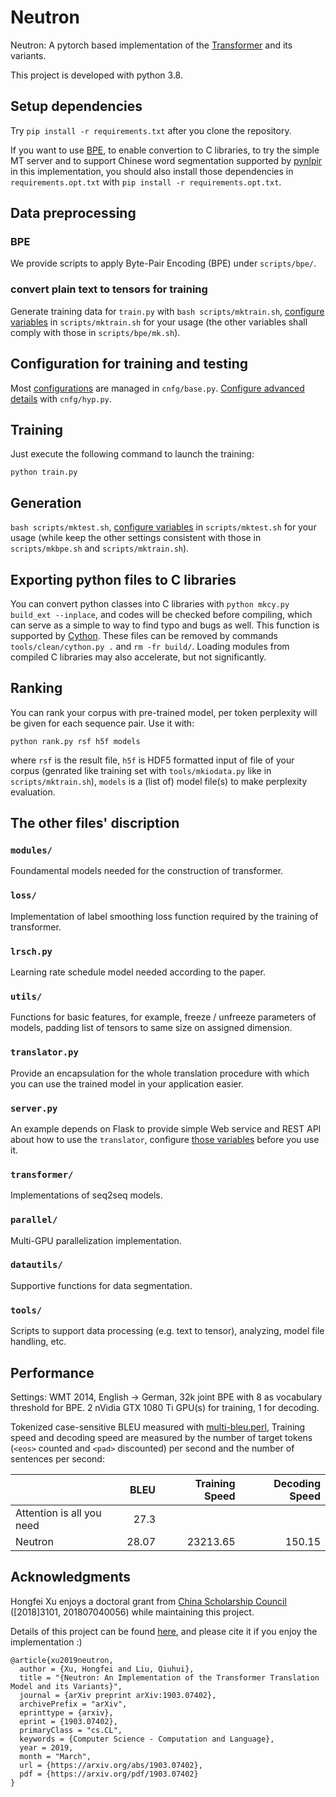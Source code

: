 # Neutron
Neutron: A pytorch based implementation of the [Transformer](https://arxiv.org/abs/1706.03762) and its variants.

This project is developed with python 3.8.

## Setup dependencies

Try `pip install -r requirements.txt` after you clone the repository.

If you want to use [BPE](https://github.com/rsennrich/subword-nmt), to enable convertion to C libraries, to try the simple MT server and to support Chinese word segmentation supported by [pynlpir](https://github.com/tsroten/pynlpir) in this implementation, you should also install those dependencies in `requirements.opt.txt` with `pip install -r requirements.opt.txt`.

## Data preprocessing

### BPE

We provide scripts to apply Byte-Pair Encoding (BPE) under `scripts/bpe/`.

### convert plain text to tensors for training

Generate training data for `train.py` with `bash scripts/mktrain.sh`, [configure variables](scripts/README.md#mktrainsh) in `scripts/mktrain.sh` for your usage (the other variables shall comply with those in `scripts/bpe/mk.sh`).

## Configuration for training and testing

Most [configurations](cnfg/README.md#basepy) are managed in `cnfg/base.py`. [Configure advanced details](cnfg/README.md#hyppy) with `cnfg/hyp.py`.

## Training

Just execute the following command to launch the training:

`python train.py`

## Generation

`bash scripts/mktest.sh`, [configure variables](scripts/README.md#mktestsh) in `scripts/mktest.sh` for your usage (while keep the other settings consistent with those in `scripts/mkbpe.sh` and `scripts/mktrain.sh`).

## Exporting python files to C libraries

You can convert python classes into C libraries with `python mkcy.py build_ext --inplace`, and codes will be checked before compiling, which can serve as a simple to way to find typo and bugs as well. This function is supported by [Cython](https://cython.org/). These files can be removed by commands `tools/clean/cython.py .` and `rm -fr build/`. Loading modules from compiled C libraries may also accelerate, but not significantly.

## Ranking

You can rank your corpus with pre-trained model, per token perplexity will be given for each sequence pair. Use it with:

`python rank.py rsf h5f models`

where `rsf` is the result file, `h5f` is HDF5 formatted input of file of your corpus (genrated like training set with `tools/mkiodata.py` like in `scripts/mktrain.sh`), `models` is a (list of) model file(s) to make perplexity evaluation.

## The other files' discription

### `modules/`

Foundamental models needed for the construction of transformer.

### `loss/`

Implementation of label smoothing loss function required by the training of transformer.

### `lrsch.py`

Learning rate schedule model needed according to the paper.

### `utils/`

Functions for basic features, for example, freeze / unfreeze parameters of models, padding list of tensors to same size on assigned dimension.

### `translator.py`

Provide an encapsulation for the whole translation procedure with which you can use the trained model in your application easier.

### `server.py`

An example depends on Flask to provide simple Web service and REST API about how to use the `translator`, configure [those variables](server.py#L13-L23) before you use it.

### `transformer/`

Implementations of seq2seq models.

### `parallel/`

Multi-GPU parallelization implementation.

### `datautils/`

Supportive functions for data segmentation.

### `tools/`

Scripts to support data processing (e.g. text to tensor), analyzing, model file handling, etc.

## Performance

Settings: WMT 2014, English -> German, 32k joint BPE with 8 as vocabulary threshold for BPE. 2 nVidia GTX 1080 Ti GPU(s) for training, 1 for decoding.

Tokenized case-sensitive BLEU measured with [multi-bleu.perl](https://github.com/moses-smt/mosesdecoder/blob/master/scripts/generic/multi-bleu.perl), Training speed and decoding speed are measured by the number of target tokens (`<eos>` counted and `<pad>` discounted) per second and the number of sentences per second:

| | BLEU | Training Speed | Decoding Speed |
| :------| ------: | ------: | ------: |
| Attention is all you need | 27.3 | | |
| Neutron | 28.07 | 23213.65 | 150.15 |

## Acknowledgments

Hongfei Xu enjoys a doctoral grant from [China Scholarship Council](https://www.csc.edu.cn/) ([2018]3101, 201807040056) while maintaining this project.

Details of this project can be found [here](https://arxiv.org/abs/1903.07402), and please cite it if you enjoy the implementation :)

```
@article{xu2019neutron,
  author = {Xu, Hongfei and Liu, Qiuhui},
  title = "{Neutron: An Implementation of the Transformer Translation Model and its Variants}",
  journal = {arXiv preprint arXiv:1903.07402},
  archivePrefix = "arXiv",
  eprinttype = {arxiv},
  eprint = {1903.07402},
  primaryClass = "cs.CL",
  keywords = {Computer Science - Computation and Language},
  year = 2019,
  month = "March",
  url = {https://arxiv.org/abs/1903.07402},
  pdf = {https://arxiv.org/pdf/1903.07402}
}
```
